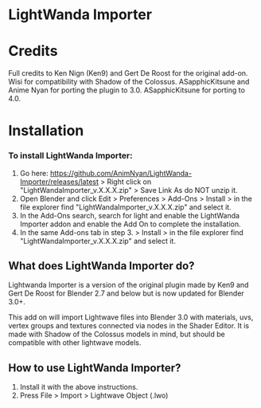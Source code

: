 # LightWanda Importer


# Credits
Full credits to Ken Nign (Ken9) and Gert De Roost for the original add-on. 
Wisi for compatibility with Shadow of the Colossus. 
ASapphicKitsune and Anime Nyan for porting the plugin to 3.0.
ASapphicKitsune for porting to 4.0.
# Installation
### To install LightWanda Importer:
1. Go here: https://github.com/AnimNyan/LightWanda-Importer/releases/latest > Right click on "LightWandaImporter_v.X.X.X.zip" > Save Link As do NOT unzip it.
2. Open Blender and click Edit > Preferences > Add-Ons > Install > in the file explorer find "LightWandaImporter_v.X.X.X.zip" and select it.
3. In the Add-Ons search, search for light and enable the LightWanda Importer addon and enable the Add On to complete the installation.
4. In the same Add-ons tab in step 3. > Install > in the file explorer find "LightWandaImporter_v.X.X.X.zip" and select it.

## What does LightWanda Importer do?
Lightwanda Importer is a version of the original plugin made by Ken9 and Gert De Roost for Blender 2.7 and below but is now updated for Blender 3.0+.

This add on will import Lightwave files into Blender 3.0 with materials, uvs, vertex groups and textures connected via nodes in the Shader Editor. It is made with Shadow of the Colossus models in mind, but should be compatible with other lightwave models.

## How to use LightWanda Importer?
1. Install it with the above instructions.
2. Press File > Import > Lightwave Object (.lwo)
